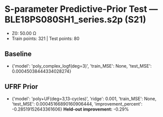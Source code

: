 # S-parameter Predictive-Prior Test — BLE18PS080SH1_series.s2p (S21)
- Z0: 50.00 Ω
- Train points: 321  |  Test points: 80

## Baseline
- {'model': 'poly_complex_logf(deg=3)', 'train_MSE': None, 'test_MSE': 0.00045038444334028274}

## UFRF Prior
- {'model': 'poly+UF(deg=3,13-cycles)', 'ridge': 0.001, 'train_MSE': None, 'test_MSE': 0.00045166890160906444, 'improvement_percent': -0.28519152643361606}
**Held-out improvement:** -0.29%